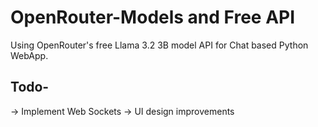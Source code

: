 # OpenRouter-Models and Free API
Using OpenRouter's free Llama 3.2 3B model API for Chat based Python WebApp.


## Todo-

-> Implement Web Sockets
-> UI design improvements

